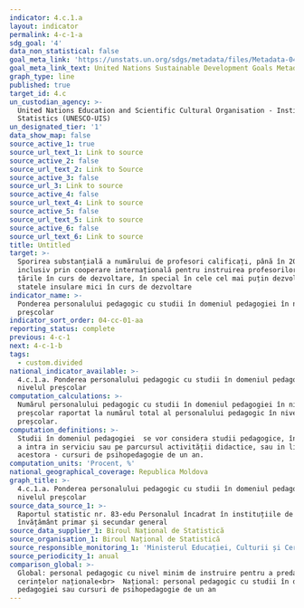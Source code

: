 ```yaml
---
indicator: 4.c.1.a
layout: indicator
permalink: 4-c-1-a
sdg_goal: '4'
data_non_statistical: false
goal_meta_link: 'https://unstats.un.org/sdgs/metadata/files/Metadata-04-0C-01.pdf '
goal_meta_link_text: United Nations Sustainable Development Goals Metadata (PDF 218 KB)
graph_type: line
published: true
target_id: 4.c
un_custodian_agency: >-
  United Nations Education and Scientific Cultural Organisation - Institute of
  Statistics (UNESCO-UIS)
un_designated_tier: '1'
data_show_map: false
source_active_1: true
source_url_text_1: Link to source
source_active_2: false
source_url_text_2: Link to Source
source_active_3: false
source_url_3: Link to source
source_active_4: false
source_url_text_4: Link to source
source_active_5: false
source_url_text_5: Link to source
source_active_6: false
source_url_text_6: Link to source
title: Untitled
target: >-
  Sporirea substanțială a numărului de profesori calificați, până în 2030,
  inclusiv prin cooperare internațională pentru instruirea profesorilor în
  țările în curs de dezvoltare, în special în cele cel mai puțin dezvoltate și
  statele insulare mici în curs de dezvoltare
indicator_name: >-
  Ponderea personalului pedagogic cu studii în domeniul pedagogiei în nivelul
  preșcolar
indicator_sort_order: 04-cc-01-aa
reporting_status: complete
previous: 4-c-1
next: 4-c-1-b
tags:
  - custom.divided
national_indicator_available: >-
  4.c.1.a. Ponderea personalului pedagogic cu studii în domeniul pedagogiei în
  nivelul preșcolar
computation_calculations: >-
  Numărul personalului pedagogic cu studii în domeniul pedagogiei în nivelul
  preșcolar raportat la numărul total al personalului pedagogic în nivelul
  preșcolar.
computation_definitions: >-
  Studii în domeniul pedagogiei  se vor considera studii pedagogice, înainte de
  a intra in serviciu sau pe parcursul activității didactice, sau in lipsa
  acestora - cursuri de psihopedagogie de un an.
computation_units: 'Procent, %'
national_geographical_coverage: Republica Moldova
graph_title: >-
  4.c.1.a. Ponderea personalului pedagogic cu studii în domeniul pedagogiei în
  nivelul preșcolar
source_data_source_1: >-
  Raportul statistic nr. 83-edu Personalul încadrat în instituțiile de
  învățământ primar și secundar general
source_data_supplier_1: Biroul Național de Statistică
source_organisation_1: Biroul Național de Statistică
source_responsible_monitoring_1: 'Ministerul Educației, Culturii și Cercetării'
source_periodicity_1: anual
comparison_global: >-
  Global: personal pedagogic cu nivel minim de instruire pentru a preda conform
  cerințelor naționale<br>  Național: personal pedagogic cu studii în domeniul
  pedagogiei sau cursuri de psihopedagogie de un an
---
```

